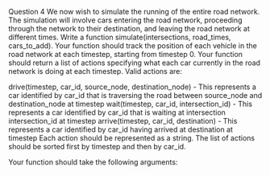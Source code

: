 Question 4
We now wish to simulate the running of the entire road network. The simulation will involve cars entering the road network, proceeding through the network to their destination, and leaving the road network at different times. Write a function simulate(intersections, road_times, cars_to_add). Your function should track the position of each vehicle in the road network at each timestep, starting from timestep 0. Your function should return a list of actions specifying what each car currently in the road network is doing at each timestep. Valid actions are:

drive(timestep, car_id, source_node, destination_node) - This represents a car identified by car_id that is traversing the road between source_node and destination_node at timestep
wait(timestep, car_id, intersection_id) - This represents a car identified by car_id that is waiting at intersection intersection_id at timestep
arrive(timestep, car_id, destination) - This represents a car identified by car_id having arrived at destination at timestep
Each action should be represented as a string. The list of actions should be sorted first by timestep and then by car_id.

Your function should take the following arguments:
